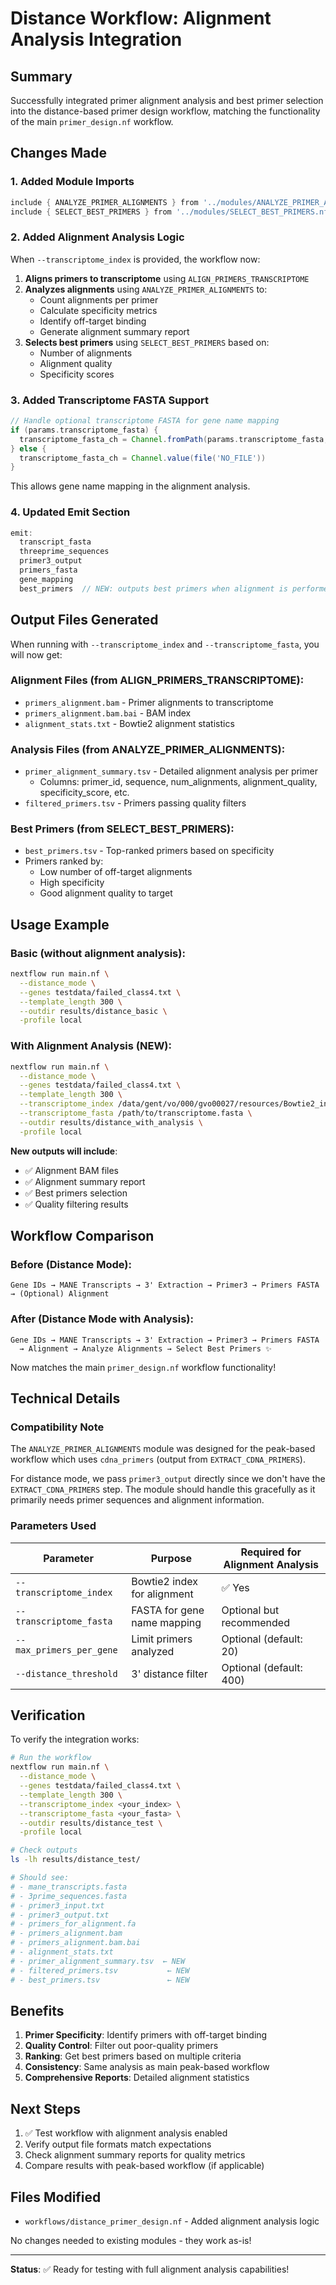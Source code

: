 # Distance Workflow: Alignment Analysis Integration

## Summary

Successfully integrated primer alignment analysis and best primer selection into the distance-based primer design workflow, matching the functionality of the main `primer_design.nf` workflow.

## Changes Made

### 1. Added Module Imports

```groovy
include { ANALYZE_PRIMER_ALIGNMENTS } from '../modules/ANALYZE_PRIMER_ALIGNMENTS.nf'
include { SELECT_BEST_PRIMERS } from '../modules/SELECT_BEST_PRIMERS.nf'
```

### 2. Added Alignment Analysis Logic

When `--transcriptome_index` is provided, the workflow now:

1. **Aligns primers to transcriptome** using `ALIGN_PRIMERS_TRANSCRIPTOME`
2. **Analyzes alignments** using `ANALYZE_PRIMER_ALIGNMENTS` to:
   - Count alignments per primer
   - Calculate specificity metrics
   - Identify off-target binding
   - Generate alignment summary report
3. **Selects best primers** using `SELECT_BEST_PRIMERS` based on:
   - Number of alignments
   - Alignment quality
   - Specificity scores

### 3. Added Transcriptome FASTA Support

```groovy
// Handle optional transcriptome FASTA for gene name mapping
if (params.transcriptome_fasta) {
  transcriptome_fasta_ch = Channel.fromPath(params.transcriptome_fasta, checkIfExists: true)
} else {
  transcriptome_fasta_ch = Channel.value(file('NO_FILE'))
}
```

This allows gene name mapping in the alignment analysis.

### 4. Updated Emit Section

```groovy
emit:
  transcript_fasta
  threeprime_sequences
  primer3_output
  primers_fasta
  gene_mapping
  best_primers  // NEW: outputs best primers when alignment is performed
```

## Output Files Generated

When running with `--transcriptome_index` and `--transcriptome_fasta`, you will now get:

### Alignment Files (from ALIGN_PRIMERS_TRANSCRIPTOME):
- `primers_alignment.bam` - Primer alignments to transcriptome
- `primers_alignment.bam.bai` - BAM index
- `alignment_stats.txt` - Bowtie2 alignment statistics

### Analysis Files (from ANALYZE_PRIMER_ALIGNMENTS):
- `primer_alignment_summary.tsv` - Detailed alignment analysis per primer
  - Columns: primer_id, sequence, num_alignments, alignment_quality, specificity_score, etc.
- `filtered_primers.tsv` - Primers passing quality filters

### Best Primers (from SELECT_BEST_PRIMERS):
- `best_primers.tsv` - Top-ranked primers based on specificity
- Primers ranked by:
  - Low number of off-target alignments
  - High specificity
  - Good alignment quality to target

## Usage Example

### Basic (without alignment analysis):
```bash
nextflow run main.nf \
  --distance_mode \
  --genes testdata/failed_class4.txt \
  --template_length 300 \
  --outdir results/distance_basic \
  -profile local
```

### With Alignment Analysis (NEW):
```bash
nextflow run main.nf \
  --distance_mode \
  --genes testdata/failed_class4.txt \
  --template_length 300 \
  --transcriptome_index /data/gent/vo/000/gvo00027/resources/Bowtie2_index/Homo_sapiens/Transcriptome_Homo_sapiens.GRCh38.109.chrIS_spikes_45S/bowtie2_index \
  --transcriptome_fasta /path/to/transcriptome.fasta \
  --outdir results/distance_with_analysis \
  -profile local
```

**New outputs will include**:
- ✅ Alignment BAM files
- ✅ Alignment summary report
- ✅ Best primers selection
- ✅ Quality filtering results

## Workflow Comparison

### Before (Distance Mode):
```
Gene IDs → MANE Transcripts → 3' Extraction → Primer3 → Primers FASTA → (Optional) Alignment
```

### After (Distance Mode with Analysis):
```
Gene IDs → MANE Transcripts → 3' Extraction → Primer3 → Primers FASTA 
  → Alignment → Analyze Alignments → Select Best Primers ✨
```

Now matches the main `primer_design.nf` workflow functionality!

## Technical Details

### Compatibility Note

The `ANALYZE_PRIMER_ALIGNMENTS` module was designed for the peak-based workflow which uses `cdna_primers` (output from `EXTRACT_CDNA_PRIMERS`). 

For distance mode, we pass `primer3_output` directly since we don't have the `EXTRACT_CDNA_PRIMERS` step. The module should handle this gracefully as it primarily needs primer sequences and alignment information.

### Parameters Used

| Parameter | Purpose | Required for Alignment Analysis |
|-----------|---------|----------------------------------|
| `--transcriptome_index` | Bowtie2 index for alignment | ✅ Yes |
| `--transcriptome_fasta` | FASTA for gene name mapping | Optional but recommended |
| `--max_primers_per_gene` | Limit primers analyzed | Optional (default: 20) |
| `--distance_threshold` | 3' distance filter | Optional (default: 400) |

## Verification

To verify the integration works:

```bash
# Run the workflow
nextflow run main.nf \
  --distance_mode \
  --genes testdata/failed_class4.txt \
  --template_length 300 \
  --transcriptome_index <your_index> \
  --transcriptome_fasta <your_fasta> \
  --outdir results/distance_test \
  -profile local

# Check outputs
ls -lh results/distance_test/

# Should see:
# - mane_transcripts.fasta
# - 3prime_sequences.fasta
# - primer3_input.txt
# - primer3_output.txt
# - primers_for_alignment.fa
# - primers_alignment.bam
# - primers_alignment.bam.bai
# - alignment_stats.txt
# - primer_alignment_summary.tsv  ← NEW
# - filtered_primers.tsv           ← NEW
# - best_primers.tsv               ← NEW
```

## Benefits

1. **Primer Specificity**: Identify primers with off-target binding
2. **Quality Control**: Filter out poor-quality primers
3. **Ranking**: Get best primers based on multiple criteria
4. **Consistency**: Same analysis as main peak-based workflow
5. **Comprehensive Reports**: Detailed alignment statistics

## Next Steps

1. ✅ Test workflow with alignment analysis enabled
2. Verify output file formats match expectations
3. Check alignment summary reports for quality metrics
4. Compare results with peak-based workflow (if applicable)

## Files Modified

- `workflows/distance_primer_design.nf` - Added alignment analysis logic

No changes needed to existing modules - they work as-is!

---

**Status**: ✅ Ready for testing with full alignment analysis capabilities!

